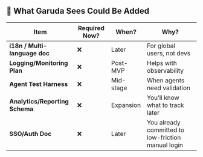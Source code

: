 

## **🧠 What Garuda Sees** Could Be Added

| **Item**                       | **Required Now?** | **When?** | **Why?**                                           |
| ------------------------------ | ----------------- | --------- | -------------------------------------------------- |
| **i18n / Multi-language doc**  | ❌                 | Later     | For global users, not devs                         |
| **Logging/Monitoring Plan**    | ❌                 | Post-MVP  | Helps with observability                           |
| **Agent Test Harness**         | ❌                 | Mid-stage | When agents need validation                        |
| **Analytics/Reporting Schema** | ❌                 | Expansion | You’ll know what to track later                    |
| **SSO/Auth Doc**               | ❌                 | Later     | You already committed to low-friction manual login |


